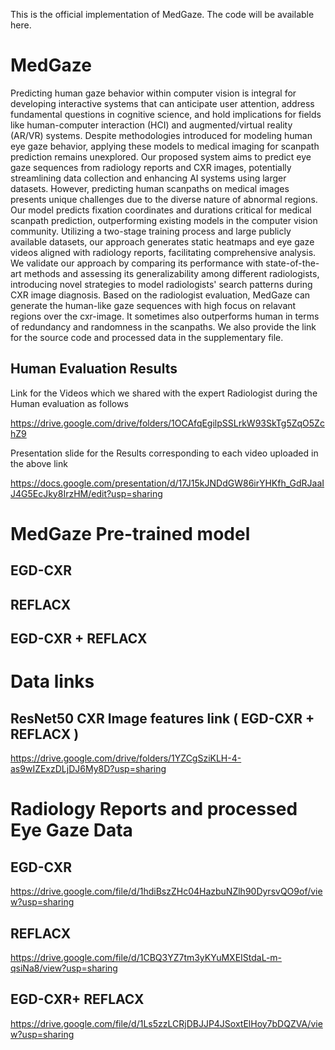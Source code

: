 This is the official implementation of MedGaze. The code will be available here.


# MedGaze

Predicting human gaze behavior within computer vision is integral for developing interactive systems that can anticipate user attention, address fundamental questions in cognitive science, and hold implications for fields like human-computer interaction (HCI) and augmented/virtual reality (AR/VR) systems. Despite methodologies introduced for modeling human eye gaze behavior, applying these models to medical imaging for scanpath prediction remains unexplored. Our proposed system aims to predict eye gaze sequences from radiology reports and CXR images, potentially streamlining data collection and enhancing AI systems using larger datasets. However, predicting human scanpaths on medical images presents unique challenges due to the diverse nature of abnormal regions. Our model predicts fixation coordinates and durations critical for medical scanpath prediction, outperforming existing models in the computer vision community. Utilizing a two-stage training process and large publicly available datasets, our approach generates static heatmaps and eye gaze videos aligned with radiology reports, facilitating comprehensive analysis. We validate our approach by comparing its performance with state-of-the-art methods and assessing its generalizability among different radiologists, introducing novel strategies to model radiologists' search patterns during CXR image diagnosis. Based on the radiologist evaluation, MedGaze can generate the human-like gaze sequences with high focus on relavant regions over the cxr-image. It sometimes also outperforms human in terms of redundancy and randomness in the scanpaths. We also provide the link for the source code and processed data in the supplementary file. 


## Human Evaluation Results 

Link for the Videos which we shared with the expert Radiologist during the Human evaluation as follows 

https://drive.google.com/drive/folders/1OCAfqEgilpSSLrkW93SkTg5ZqO5ZchZ9

Presentation slide for the Results corresponding to each video uploaded in the above link 

https://docs.google.com/presentation/d/17J15kJNDdGW86irYHKfh_GdRJaaIJ4G5EcJky8IrzHM/edit?usp=sharing


# MedGaze Pre-trained model 

## EGD-CXR 

## REFLACX

## EGD-CXR + REFLACX 

# Data links


## ResNet50 CXR Image features link ( EGD-CXR + REFLACX )

https://drive.google.com/drive/folders/1YZCgSziKLH-4-as9wIZExzDLjDJ6My8D?usp=sharing



# Radiology Reports and processed Eye Gaze Data 

## EGD-CXR

https://drive.google.com/file/d/1hdiBszZHc04HazbuNZlh90DyrsvQO9of/view?usp=sharing

## REFLACX

https://drive.google.com/file/d/1CBQ3YZ7tm3yKYuMXEIStdaL-m-qsiNa8/view?usp=sharing

## EGD-CXR+ REFLACX

https://drive.google.com/file/d/1Ls5zzLCRjDBJJP4JSoxtElHoy7bDQZVA/view?usp=sharing





